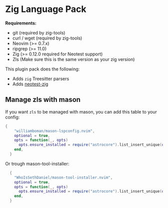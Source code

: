 # Zig Language Pack

**Requirements:**

- git (required by zig-tools)
- curl / wget (required by zig-tools)
- Neovim (>= 0.7.x)
- ripgrep (>= 11.0)
- Zig (>= 0.12.0 required for Neotest support)
- Zls (Make sure this is the same version as your zig version)

This plugin pack does the following:

- Adds `zig` Treesitter parsers
- Adds [neotest-zig](https://github.com/lawrence-laz/neotest-zig/tree/v1.2.0)

## Manage zls with mason

If you want `zls` to be managed with mason, you can add this table to your config:

```lua
{
    "williamboman/mason-lspconfig.nvim",
    optional = true,
    opts = function(_, opts)
      opts.ensure_installed = require("astrocore").list_insert_unique(opts.ensure_installed, { "zls" })
    end,
  }
```

Or trough mason-tool-installer:

```lua
  {
    "WhoIsSethDaniel/mason-tool-installer.nvim",
    optional = true,
    opts = function(_, opts)
      opts.ensure_installed = require("astrocore").list_insert_unique(opts.ensure_installed, { "zls" })
    end,
  }
```
